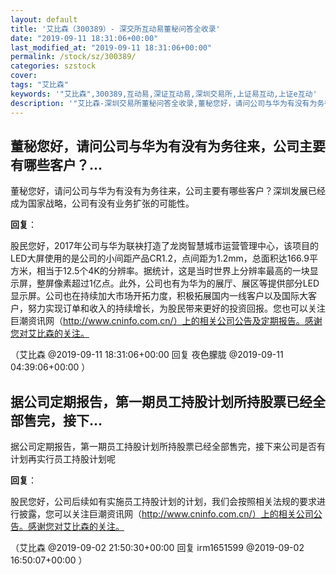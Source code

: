 ```yaml
---
layout: default
title: '艾比森（300389）- 深交所互动易董秘问答全收录'
date: "2019-09-11 18:31:06+00:00"
last_modified_at: "2019-09-11 18:31:06+00:00"
permalink: /stock/sz/300389/
categories: szstock
cover: 
tags: "艾比森"
keywords: '"艾比森",300389,互动易,深证互动易,深圳交易所,上证易互动,上证e互动'
description: '"艾比森-深圳交易所董秘问答全收录,董秘您好，请问公司与华为有没有为务往来，公司主要有哪些客户？深圳发展已经成为国家战略，公司有没有业务扩张的可能性。"'
---
```


## 董秘您好，请问公司与华为有没有为务往来，公司主要有哪些客户？...

董秘您好，请问公司与华为有没有为务往来，公司主要有哪些客户？深圳发展已经成为国家战略，公司有没有业务扩张的可能性。

**回复**：

股民您好，2017年公司与华为联袂打造了龙岗智慧城市运营管理中心，该项目的LED大屏使用的是公司的小间距产品CR1.2，点间距为1.2mm，总面积达166.9平方米，相当于12.5个4K的分辨率。据统计，这是当时世界上分辨率最高的一块显示屏，整屏像素超过1亿点。此外，公司也有为华为的展厅、展区等提供部分LED显示屏。公司也在持续加大市场开拓力度，积极拓展国内一线客户以及国际大客户，努力实现订单和收入的持续增长，为股民带来更好的投资回报。您也可以关注巨潮资讯网（http://www.cninfo.com.cn/）上的相关公司公告及定期报告。感谢您对艾比森的关注。 

（艾比森  @2019-09-11 18:31:06+00:00 回复 夜色朦胧  @2019-09-11 04:39:06+00:00 ）

## 据公司定期报告，第一期员工持股计划所持股票已经全部售完，接下...

据公司定期报告，第一期员工持股计划所持股票已经全部售完，接下来公司是否有计划再实行员工持股计划呢

**回复**：

股民您好，公司后续如有实施员工持股计划的计划，我们会按照相关法规的要求进行披露，您可以关注巨潮资讯网（http://www.cninfo.com.cn/）上的相关公司公告。感谢您对艾比森的关注。 

（艾比森  @2019-09-02 21:50:30+00:00 回复 irm1651599  @2019-09-02 16:50:07+00:00 ）

